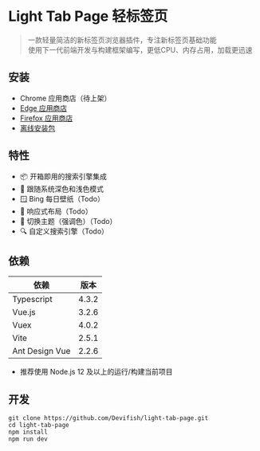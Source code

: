 # Light Tab Page 轻标签页

> 一款轻量简洁的新标签页浏览器插件，专注新标签页基础功能<br/>
> 使用下一代前端开发与构建框架编写，更低CPU、内存占用，加载更迅速<br/>

## 安装
- Chrome 应用商店（待上架）
- [Edge 应用商店](https://microsoftedge.microsoft.com/addons/detail/%E8%BD%BB%E6%A0%87%E7%AD%BE%E9%A1%B5/ilebnicnppejmbmkaokpdljcanljdnic)
- [Firefox 应用商店](https://addons.mozilla.org/zh-CN/firefox/addon/light-tab-page/) 
- [离线安装包](https://github.com/Devifish/light-tab-page/releases)

## 特性

- 📦 开箱即用的搜索引擎集成
- 🌙 跟随系统深色和浅色模式
- 🪟 Bing 每日壁纸（Todo）
- 📱 响应式布局（Todo）
- 🎨 切换主题（强调色）（Todo）
- 🔍 自定义搜索引擎（Todo）

## 依赖

| 依赖           | 版本  |
| -------------- | ----- |
| Typescript     | 4.3.2 |
| Vue.js         | 3.2.6 |
| Vuex           | 4.0.2 |
| Vite           | 2.5.1 |
| Ant Design Vue | 2.2.6 |

- 推荐使用 Node.js 12 及以上的运行/构建当前项目

## 开发

```
git clone https://github.com/Devifish/light-tab-page.git
cd light-tab-page
npm install
npm run dev
```
